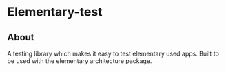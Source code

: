 # Elementary-test

## About

A testing library which makes it easy to test elementary used apps. Built to be used with the elementary architecture package.
